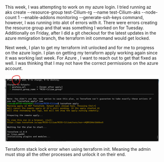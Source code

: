 This week, I was attempting to work on my azure login. I tried running az aks create --resource-group test-Cilium-rg --name test-Cilium-aks --node-count 1 --enable-addons monitoring --generate-ssh-keys command, however, I was running into alot of errors with it. There were errors creating the resource group and that was something I worked on for Tuesday. Additionally on Friday, after I did a git checkout for the latest updates in the azure mmigration branch, the terraform init command would get locked.

Next week, I plan to get my terraform init unlocked and for me to progress on the azure login. I plan on getting my terraform apply working again since it was working last week. For Azure , I want to reach out to get that fixed as well. I was thinking that I may not have the correct permissions on the azure account.



![error with terraform init](images\terraform_init_lock.png "error with terraform init")


Terraform stack lock error when using terraform init. Meaning the admin must stop all the other processes and unlock it on their end. 